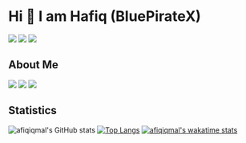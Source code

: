 # Hi 👋 I am Hafiq (BluePirateX)
[<img src="https://img.shields.io/badge/Facebook-1877F2?style=for-the-badge&logo=facebook&logoColor=white" />](https://www.facebook.com/mhias93/) 
[<img src="https://img.shields.io/badge/medium-%2312100E.svg?&style=for-the-badge&logo=medium&logoColor=white" />](https://hafiqiqmal93.medium.com/)
[<img src="https://img.shields.io/badge/LinkedIn-0077B5?style=for-the-badge&logo=linkedin&logoColor=white" />](https://www.linkedin.com/in/hafiq93/)

<break>
  
## About Me

[<img src="https://img.shields.io/badge/Laravel-FF2D20?style=for-the-badge&logo=laravel&logoColor=white">]()
[<img src="https://img.shields.io/badge/nuxt.js-00C58E?style=for-the-badge&logo=nuxt-dot-js&logoColor=white">]()
[<img src="https://img.shields.io/badge/Android-3DDC84?style=for-the-badge&logo=android&logoColor=white">]()


<break>
  
## Statistics
  
![afiqiqmal's GitHub stats](https://github-readme-stats.vercel.app/api?username=afiqiqmal&bg_color=30,e96443,904e95&title_color=fff&text_color=fff)
[![Top Langs](https://github-readme-stats.vercel.app/api/top-langs/?username=afiqiqmal&bg_color=30,e96443,904e95&title_color=fff&text_color=fff&layout=compact)](https://github.com/afiqiqmal/github-readme-stats)
[![afiqiqmal's wakatime stats](https://github-readme-stats.vercel.app/api/wakatime?username=afiqiqmal)](https://github.com/afiqiqmal/github-readme-stats)

 
